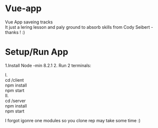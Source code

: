 # Vue-app
Vue App saveing tracks 
<br>
It just a lering lesson and paly ground to absorb skills from Cody Seibert - thanks ! :)


# Setup/Run App

1.Install Node -min 8.2.1 
2. Run 2 terminals:

I.  <br>
 cd /client
 <br>
 npm install
 <br>
 npm start
 <br>
II. <br>
 cd /server
  <br>
 npm install
  <br>
 npm start
  <br>
 
 I forgot igonre one modules so you clone rep may take some time :) 
 
 
